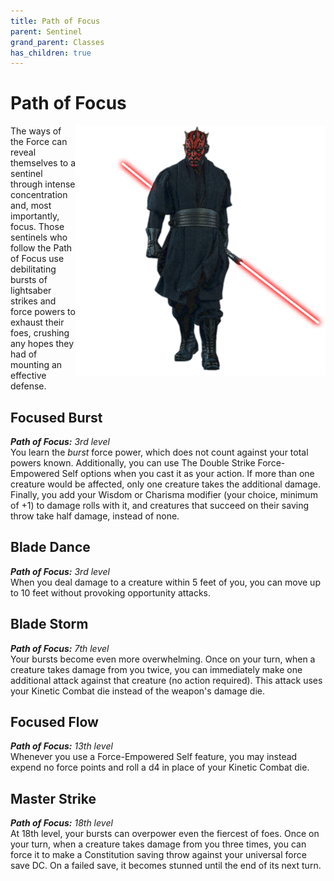```yaml
---
title: Path of Focus
parent: Sentinel
grand_parent: Classes
has_children: true
---
```


# Path of Focus

<img src='../../../../zzImages/Classes/sentinel_focus.png' style='float:right; width:400px;'>

The ways of the Force can reveal themselves to a sentinel through intense concentration and, most importantly, focus. Those sentinels who follow the Path of Focus use debilitating bursts of lightsaber strikes and force powers to exhaust their foes, crushing any hopes they had of mounting an effective defense.

## Focused Burst
_**Path of Focus:** 3rd level_<br>
You learn the *burst* force power, which does not count against your total powers known. Additionally, you can use The Double Strike Force-Empowered Self options when you cast it as your action. If more than one creature would be affected, only one creature takes the additional damage. Finally, you add your Wisdom or Charisma modifier (your choice, minimum of +1) to damage rolls with it, and creatures that succeed on their saving throw take half damage, instead of none.

## Blade Dance
_**Path of Focus:** 3rd level_<br>
When you deal damage to a creature within 5 feet of you, you can move up to 10 feet without provoking opportunity attacks.

## Blade Storm
_**Path of Focus:** 7th level_<br>
Your bursts become even more overwhelming. Once on your turn, when a creature takes damage from you twice, you can immediately make one additional attack against that creature (no action required). This attack uses your Kinetic Combat die instead of the weapon's damage die.

## Focused Flow
_**Path of Focus:** 13th level_<br>
Whenever you use a Force-Empowered Self feature, you may instead expend no force points and roll a d4 in place of your Kinetic Combat die.

## Master Strike
_**Path of Focus:** 18th level_<br>
At 18th level, your bursts can overpower even the fiercest of foes. Once on your turn, when a creature takes damage from you three times, you can force it to make a Constitution saving throw against your universal force save DC. On a failed save, it becomes stunned until the end of its next turn.
